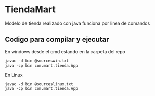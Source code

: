 # TiendaMart

Modelo de tienda realizado con java
funciona por linea de comandos

## Codigo para compilar y ejecutar
En windows desde el cmd estando en la carpeta del repo
```
javac -d bin @sourceswin.txt
java -cp bin com.mart.tienda.App
```
En Linux
```
javac -d bin @sourceslinux.txt
java -cp bin com.mart.tienda.App
```
